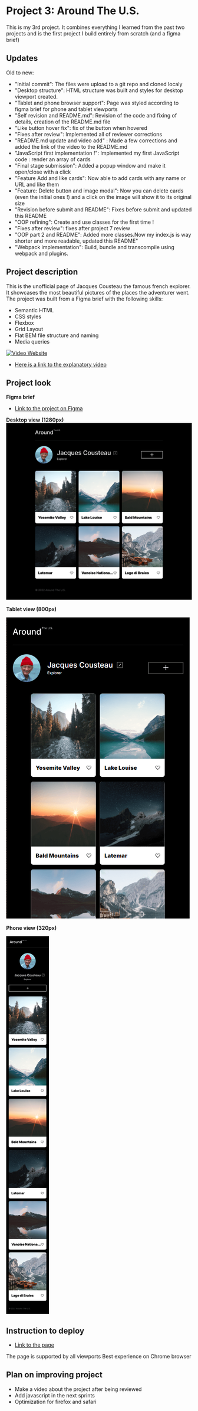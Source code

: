 # Project 3: Around The U.S.

This is my 3rd project. It combines everything I learned from the past two projects and is the first project I build entirely from scratch (and a figma brief)

## Updates

Old to new:

- "Initial commit": The files were upload to a git repo and cloned localy
- "Desktop structure": HTML structure was built and styles for desktop viewport created.
- "Tablet and phone browser support": Page was styled according to figma brief for phone and tablet viewports
- "Self revision and README.md": Revision of the code and fixing of details, creation of the README.md file
- "Like button hover fix": fix of the button when hovered
- "Fixes after review": Implemented all of reviewer corrections
- "README.md update and video add" : Made a few corrections and added the link of the video to the README.md
- "JavaScript first implementation !": Implemented my first JavaScript code : render an array of cards
- "Final stage submission": Added a popup window and make it open/close with a click
- "Feature Add and like cards": Now able to add cards with any name or URL and like them
- "Feature: Delete button and image modal": Now you can delete cards (even the initial ones !) and a click on the image will show it to its original size
- "Revision before submit and README": Fixes before submit and updated this README
- "OOP refining": Create and use classes for the first time !
- "Fixes after review": fixes after project 7 review
- "OOP part 2 and README": Added more classes.Now my index.js is way shorter and more readable, updated this README"
- "Webpack implementation": Build, bundle and transcompile using webpack and plugins.

## Project description

This is the unofficial page of Jacques Cousteau the famous french explorer. It showcases the most beautiful pictures of the places the adventurer went.
The project was built from a Figma brief with the following skills:

- Semantic HTML
- CSS styles
- Flexbox
- Grid Layout
- Flat BEM file structure and naming
- Media queries

[![Video Website](https://img.youtube.com/vi/rsA7WrYDE7s/0.jpg)](https://www.youtube.com/watch?v=rsA7WrYDE7s)

- [Here is a link to the explanatory video](https://www.youtube.com/watch?v=rsA7WrYDE7s)

## Project look

**Figma brief**

- [Link to the project on Figma](https://www.figma.com/file/ii4xxsJ0ghevUOcssTlHZv/Sprint-3%3A-Around-the-US?node-id=0%3A1)

**Desktop view (1280px)**
![site image](./images/Desktop%20view.png)

**Tablet view (800px)**

![site image](./images/Tablet%20view.png)

**Phone view (320px)**

![site image](./images/Mobile%20view.png)

## Instruction to deploy

- [Link to the page](https://sacha-marciano.github.io/se_project_aroundtheus/)

The page is supported by all viewports
Best experience on Chrome browser

## Plan on improving project

- Make a video about the project after being reviewed
- Add javascript in the next sprints
- Optimization for firefox and safari
